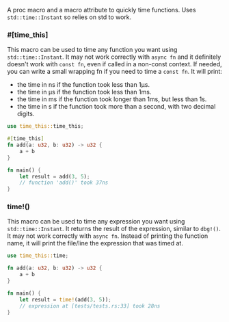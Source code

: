 A proc macro and a macro attribute to quickly time functions. Uses `std::time::Instant` so relies on std to work. 

### \#\[time_this\]

This macro can be used to time any function you want using `std::time::Instant`. It may not work
correctly with `async fn` and it definitely doesn't work with `const fn`, even if called in a non-const
context. If needed, you can write a small wrapping fn if you need to time a `const fn`.
It will print:
* the time in ns if the function took less than 1μs.
* the time in μs if the function took less than 1ms.
* the time in ms if the function took longer than 1ms, but less than 1s.
* the time in s if the function took more than a second, with two decimal digits.

```rust
use time_this::time_this;

#[time_this]
fn add(a: u32, b: u32) -> u32 {
    a + b
}

fn main() {
    let result = add(3, 5);
    // function 'add()' took 37ns
}
```

### time!()

This macro can be used to time any expression you want using `std::time::Instant`. It returns the
result of the expression, similar to `dbg!()`. It may not work correctly with `async fn`.
Instead of printing the function name, it will print the file/line the expression that was timed at.

```rust
use time_this::time;

fn add(a: u32, b: u32) -> u32 {
    a + b
}

fn main() {
    let result = time!(add(3, 5));
    // expression at [tests/tests.rs:33] took 28ns
}
```

